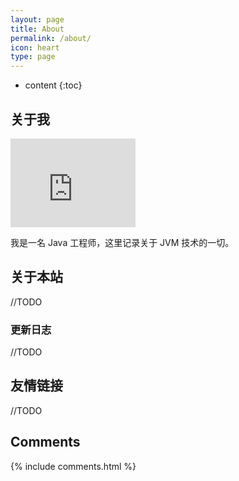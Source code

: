 ```yaml
---
layout: page
title: About
permalink: /about/
icon: heart
type: page
---
```


* content
{:toc}

## 关于我

<iframe src="https://githubbadge.appspot.com/jvmtalk" style="border: 0;height: 142px;width: 200px;overflow: hidden;" frameBorder="0"></iframe>

我是一名 Java 工程师，这里记录关于 JVM 技术的一切。


## 关于本站

//TODO

### 更新日志

//TODO

## 友情链接

//TODO

## Comments

{% include comments.html %}
